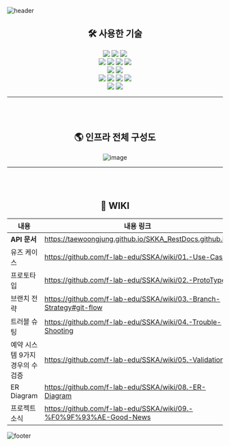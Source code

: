 ![header](https://capsule-render.vercel.app/api?type=waving&color=timeAuto&height=200&section=header&text=SKKA&fontSize=90&animation=twinkling)


<div align="center">

## 🛠️ 사용한 기술

</div>

<div align="center">
	<img src="https://img.shields.io/badge/Java-007396?style=flat&logo=Java&logoColor=white" />
  <img src="https://img.shields.io/badge/Spring%20Boot-6DB33F?style=flat-square&logo=Spring%20Boot&logoColor=black"/>
	<img src="https://img.shields.io/badge/Gradle-02303A?style=flat&logo=Gradle&logoColor=white" />
</div>

<div align="center">
  <img src="https://img.shields.io/badge/MySQL-4479A1?style=flat&logo=MySQL&logoColor=white" />
  <img src="https://img.shields.io/badge/Flyway-CC0200?style=flat&logo=Flyway&logoColor=white" />
  <img src="https://img.shields.io/badge/h2-0094F5?style=flat&logo=h2&logoColor=white" />
  <img src="https://img.shields.io/badge/Hibernate-59666C?style=flat&logo=Hibernate&logoColor=white" />
</div>

<div align="center">
  <img src="https://img.shields.io/badge/Junit5-25A162?style=flat&logo=Junit5&logoColor=white" />
  <img src="https://img.shields.io/badge/Mockito-00A98F?style=flat&logo=Mockito&logoColor=white" />
</div>

<div align="center">
  <img src="https://img.shields.io/badge/Docker-2496ED?style=flat&logo=Docker&logoColor=white" />
  <img src="https://img.shields.io/badge/Naver%20Cloud%20Platform-03C75A?style=flat&logo=Naver%20Cloud%20Platform&logoColor=white" />
  <img src="https://img.shields.io/badge/Asciidoctor-E40046?style=flat&logo=Asciidoctor&logoColor=white" />
  <img src="https://img.shields.io/badge/GitHub-181717?style=flat&logo=GitHub&logoColor=white" />
</div>

<div align="center">
  <img src="https://img.shields.io/badge/GitHub%20Actions-2088FF?style=flat&logo=GitHub%20Actions&logoColor=white" />
  <img src="https://img.shields.io/badge/Spring%20REST%20Docs-006643?style=flat&logo=Spring%20REST%20Docs&logoColor=white" />
</div>
  
---------------------------------------  
  
<br><br>

<div align="center">
	
## 🌎 인프라 전체 구성도

![image](https://user-images.githubusercontent.com/70272679/216142657-0af09892-135c-45ec-ad9c-a8abf268c9c5.png)
	
</div>

---------------------------------------  


<br><br>
	
<div align="center">

## 📝 WIKI

| 내용             | 내용 링크                                                                |
| ----------------- | ------------------------------------------------------------------ |
| **API 문서** | https://taewoongjung.github.io/SKKA_RestDocs.github.io/ |
| 유즈 케이스 | https://github.com/f-lab-edu/SSKA/wiki/01.-Use-Case |
| 프로토타입 | https://github.com/f-lab-edu/SSKA/wiki/02.-ProtoType |
| 브랜치 전략 | https://github.com/f-lab-edu/SSKA/wiki/03.-Branch-Strategy#git-flow |
| 트러블 슈팅 | https://github.com/f-lab-edu/SSKA/wiki/04.-Trouble-Shooting |
| 예약 시스템 9가지 경우의 수 검증 | https://github.com/f-lab-edu/SSKA/wiki/05.-Validation |
| ER Diagram | https://github.com/f-lab-edu/SSKA/wiki/08.-ER-Diagram |
| 프로젝트 소식 | https://github.com/f-lab-edu/SSKA/wiki/09.-%F0%9F%93%AE-Good-News |

</div>

![footer](https://capsule-render.vercel.app/api?type=waving&color=timeAuto&height=200&section=footer)
